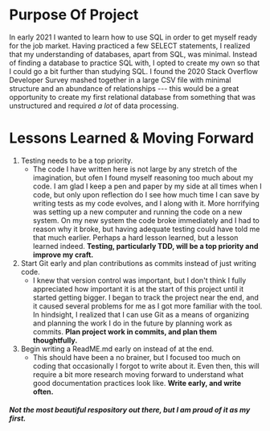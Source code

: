 # Purpose Of Project

In early 2021 I wanted to learn how to use SQL in order to get myself ready for the job market. Having practiced a few SELECT statements, I realized that my understanding of databases, apart from SQL, was minimal. Instead of finding a database to practice SQL with, I opted to create my own so that I could go a bit further than studying SQL. I found the 2020 Stack Overflow Developer Survey mashed together in a large CSV file with minimal structure and an abundance of relationships --- this would be a great opportunity to create my first relational database from something that was unstructured and required *a lot* of data processing.

# Lessons Learned & Moving Forward

1. Testing needs to be a top priority.
    - The code I have written here is not large by any stretch of the imagination, but ofen I found myself reasoning too much about my code. I am glad I keep a pen and paper by my side at all times when I code, but only upon reflection do I see how much time I can save by writing tests as my code evolves, and I along with it. More horrifying was setting up a new computer and running the code on a new system. On my new system the code broke immediately and I had to reason why it broke, but having adequate testing could have told me that much earlier. Perhaps a hard lesson learned, but a lesson learned indeed. **Testing, particularly TDD, will be a top priority and improve my craft.**
3. Start Git early and plan contributions as commits instead of just writing code.
    - I knew that version control was important, but I don't think I fully appreciated how important it is at the start of this project until it started getting bigger. I began to track the project near the end, and it caused several problems for me as I got more familiar with the tool. In hindsight, I realized that I can use Git as a means of organizing and planning the work I do in the future by planning work as commits. **Plan project work in commits, and plan them thoughtfully.**
5. Begin writing a ReadME.md early on instead of at the end.
    - This should have been a no brainer, but I focused too much on coding that occasionally I forgot to write about it. Even then, this will require a bit more research moving forward to understand what good documentation practices look like. **Write early, and write often.**

##### *Not the most beautiful respository out there, but I am proud of it as my first.*
